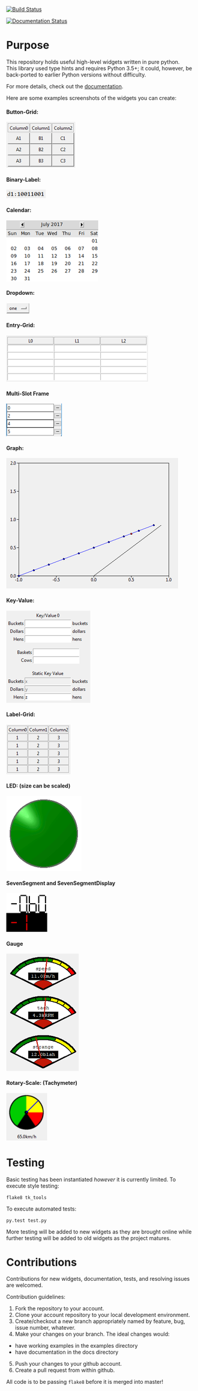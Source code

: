 [![Build Status](https://travis-ci.org/slightlynybbled/tk_tools.svg?branch=master)](https://travis-ci.org/slightlynybbled/tk_tools)

[![Documentation Status](https://readthedocs.org/projects/tk-tools/badge/?version=latest)](http://tk-tools.readthedocs.io/en/latest/?badge=latest)

# Purpose

This repository holds useful high-level widgets written in pure python.  
This library used type hints and requires Python 3.5+; it could, however, be back-ported to earlier Python versions without difficulty.

For more details, check out the [documentation](https://tk-tools.readthedocs.io).

Here are some examples screenshots of the widgets you can create:

#### Button-Grid:  

![Button-Grid](docs/img/button-grid.png)

#### Binary-Label:  

![Byte-Label](docs/img/byte-label.png)

#### Calendar:  

![Calendar](docs/img/calendar.png)

#### Dropdown:  

![Dropdown](docs/img/dropdown.png)

#### Entry-Grid:  

![Entry-Grid](docs/img/entry-grid.png)

#### Multi-Slot Frame

![Multi-Slot Frame](docs/img/multi-slot-frame.png)

#### Graph:  

![Graph](docs/img/graph.png)

#### Key-Value:  

![Key-Value](docs/img/key-value.png)

#### Label-Grid:  

![Label-Grid](docs/img/label-grid.png)

#### LED: (size can be scaled)  

![LED](docs/img/led.gif)

#### SevenSegment and SevenSegmentDisplay

![Seven Segment Display](docs/img/seven-segment-display.png)

#### Gauge

![Gauges](docs/img/gauges.png)

#### Rotary-Scale: (Tachymeter)    

![Rotary-Scale](docs/img/rotary-scale.png)

# Testing

Basic testing has been instantiated *however* it is currently limited.  To execute style testing:

    flake8 tk_tools
    
To execute automated tests:

    py.test test.py
    
More testing will be added to new widgets as they are brought online while further testing will be added to old widgets as the project matures.

# Contributions

Contributions for new widgets, documentation, tests, and resolving issues are welcomed.

Contribution guidelines:

1. Fork the repository to your account.
2. Clone your account repository to your local development environment.
3. Create/checkout a new branch appropriately named by feature, bug, issue number, whatever.
4. Make your changes on your branch. The ideal changes would:

 - have working examples in the examples directory
 - have documentation in the docs directory

5. Push your changes to your github account.
6. Create a pull request from within github.

All code is to be passing `flake8` before it is merged into master!
